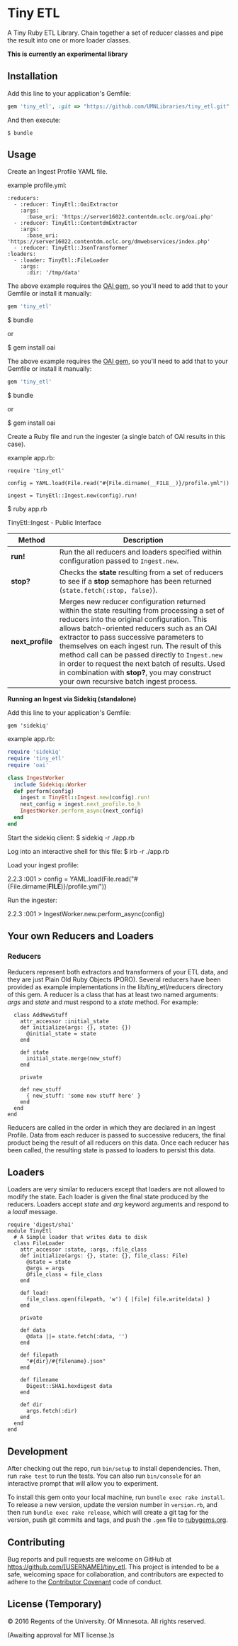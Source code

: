 # Tiny ETL

A Tiny Ruby ETL Library. Chain together a set of reducer classes and pipe the result into one or more loader classes.

**This is currently an experimental library**

## Installation

Add this line to your application's Gemfile:

```ruby
gem 'tiny_etl', :git => "https://github.com/UMNLibraries/tiny_etl.git"
```

And then execute:

    $ bundle

## Usage

Create an Ingest Profile YAML file.

example profile.yml:
```
:reducers:
  - :reducer: TinyEtl::OaiExtractor
    :args:
      :base_uri: 'https://server16022.contentdm.oclc.org/oai.php'
  - :reducer: TinyEtl::ContentdmExtractor
    :args:
      :base_uri: 'https://server16022.contentdm.oclc.org/dmwebservices/index.php'
  - :reducer: TinyEtl::JsonTransformer
:loaders:
  - :loader: TinyEtl::FileLoader
    :args:
      :dir: '/tmp/data'
```
The above example requires the [OAI gem](https://github.com/code4lib/ruby-oai), so you'll need to add that to your Gemfile or install it manually:

```ruby
gem 'tiny_etl'
```

$ bundle

or

$ gem install oai

The above example requires the [OAI gem](https://github.com/code4lib/ruby-oai), so you'll need to add that to your Gemfile or install it manually:

```ruby
gem 'tiny_etl'
```

$ bundle

or

$ gem install oai

Create a Ruby file and run the ingester (a single batch of OAI results in this case).

example app.rb:
```
require 'tiny_etl'

config = YAML.load(File.read("#{File.dirname(__FILE__)}/profile.yml"))

ingest = TinyEtl::Ingest.new(config).run!
```

$ ruby app.rb

TinyEtl::Ingest - Public Interface

| Method  | Description |
| ------------- | ------------- |
| **run!**  | Run the all reducers and loaders specified within configuration passed to `Ingest.new`.  |
| **stop?**  | Checks the **state** resulting from a set of reducers to see if a **stop** semaphore has been returned (`state.fetch(:stop, false)`).  |
| **next_profile**  | Merges new reducer configuration returned within the state resulting from processing a set of reducers into the original configuration. This allows batch-oriented reducers such as an OAI extractor to pass successive parameters to themselves on each ingest run.  The result of this method call can be passed directly to `Ingest.new` in order to request the next batch of results. Used in combination with **stop?**, you may construct your own recursive batch ingest process. |

**Running an Ingest via Sidekiq (standalone)**

Add this line to your application's Gemfile:

`gem 'sidekiq'`

example app.rb:
```ruby
require 'sidekiq'
require 'tiny_etl'
require 'oai'

class IngestWorker
  include Sidekiq::Worker
  def perform(config)
    ingest = TinyEtl::Ingest.new(config).run!
    next_config = ingest.next_profile.to_h
    IngestWorker.perform_async(next_config)
  end
end
```

Start the sidekiq client:
$ sidekiq -r ./app.rb

Log into an interactive shell for this file:
$ irb -r ./app.rb

Load your ingest profile:

2.2.3 :001 > config = YAML.load(File.read("#{File.dirname(__FILE__)}/profile.yml"))

Run the ingester:

2.2.3 :001 > IngestWorker.new.perform_async(config)

## Your own Reducers and Loaders

### Reducers

Reducers represent both extractors and transformers of your ETL data, and they are just Plain Old Ruby Objects (PORO). Several reducers have been provided as example implementations in the lib/tiny_etl/reducers directory of this gem. A reducer is a class that has at least two named arguments: *args* and *state* and must respond to a *state* method. For example:


```
  class AddNewStuff
    attr_accessor :initial_state
    def initialize(args: {}, state: {})
      @initial_state = state
    end

    def state
      initial_state.merge(new_stuff)
    end

    private

    def new_stuff
      { new_stuff: 'some new stuff here' }
    end
  end
end
```

Reducers are called in the order in which they are declared in an Ingest Profile. Data from each reducer is passed to successive reducers, the final product being the result of all reducers on this data. Once each reducer has been called, the resulting state is passed to loaders to persist this data.

## Loaders

Loaders are very similar to reducers except that loaders are not allowed to modify the state. Each loader is given the final state produced by the reducers. Loaders accept *state* and *arg* keyword arguments and respond to a *load!* message.

```
require 'digest/sha1'
module TinyEtl
  # A Simple loader that writes data to disk
  class FileLoader
    attr_accessor :state, :args, :file_class
    def initialize(args: {}, state: {}, file_class: File)
      @state = state
      @args = args
      @file_class = file_class
    end

    def load!
      file_class.open(filepath, 'w') { |file| file.write(data) }
    end

    private

    def data
      @data ||= state.fetch(:data, '')
    end

    def filepath
      "#{dir}/#{filename}.json"
    end

    def filename
      Digest::SHA1.hexdigest data
    end

    def dir
      args.fetch(:dir)
    end
  end
end
```

## Development

After checking out the repo, run `bin/setup` to install dependencies. Then, run `rake test` to run the tests. You can also run `bin/console` for an interactive prompt that will allow you to experiment.

To install this gem onto your local machine, run `bundle exec rake install`. To release a new version, update the version number in `version.rb`, and then run `bundle exec rake release`, which will create a git tag for the version, push git commits and tags, and push the `.gem` file to [rubygems.org](https://rubygems.org).

## Contributing

Bug reports and pull requests are welcome on GitHub at https://github.com/[USERNAME]/tiny_etl. This project is intended to be a safe, welcoming space for collaboration, and contributors are expected to adhere to the [Contributor Covenant](http://contributor-covenant.org) code of conduct.


## License (Temporary)

© 2016 Regents of the University. Of Minnesota. All rights reserved.

(Awaiting approval for MIT license.)s
